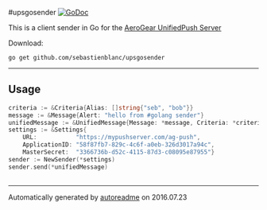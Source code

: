 #upsgosender [![GoDoc](https://godoc.org/github.com/sebastienblanc/upsgosender?status.png)](https://godoc.org/github.com/sebastienblanc/upsgosender)

This is a client sender in Go for the [AeroGear UnifiedPush Server](https://aerogear.org/push/) 

Download:
```shell
go get github.com/sebastienblanc/upsgosender
```

* * *
## Usage 
```go
criteria := &Criteria{Alias: []string{"seb", "bob"}}
message := &Message{Alert: "hello from #golang sender"}
unifiedMessage := &UnifiedMessage{Message: *message, Criteria: *criteria}
settings := &Settings{
	URL:           "https://mypushserver.com/ag-push",
	ApplicationID: "58f87fb7-829c-4c6f-a0eb-326d3017a94c",
	MasterSecret:  "3366736b-d52c-4115-87d3-c08095e87955"}
sender := NewSender(*settings)
sender.send(*unifiedMessage)
        
```


* * *
Automatically generated by [autoreadme](https://github.com/jimmyfrasche/autoreadme) on 2016.07.23
